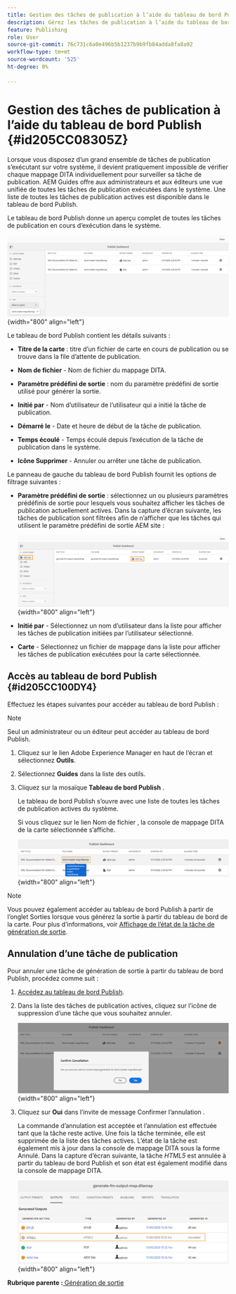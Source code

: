 ```yaml
---
title: Gestion des tâches de publication à l’aide du tableau de bord Publish
description: Gérez les tâches de publication à l’aide du tableau de bord Publish dans AEM Guides. Découvrez comment accéder au tableau de bord de publication et annuler une tâche de publication.
feature: Publishing
role: User
source-git-commit: 76c731c6a0e496b5b1237b9b9fb84adda8fa8a92
workflow-type: tm+mt
source-wordcount: '525'
ht-degree: 0%

---
```


# Gestion des tâches de publication à l’aide du tableau de bord Publish {#id205CC08305Z}

Lorsque vous disposez d’un grand ensemble de tâches de publication s’exécutant sur votre système, il devient pratiquement impossible de vérifier chaque mappage DITA individuellement pour surveiller sa tâche de publication. AEM Guides offre aux administrateurs et aux éditeurs une vue unifiée de toutes les tâches de publication exécutées dans le système. Une liste de toutes les tâches de publication actives est disponible dans le tableau de bord Publish.

Le tableau de bord Publish donne un aperçu complet de toutes les tâches de publication en cours d’exécution dans le système.

![](images/publish-dashboard.png){width="800" align="left"}

Le tableau de bord Publish contient les détails suivants :

- **Titre de la carte** : titre d’un fichier de carte en cours de publication ou se trouve dans la file d’attente de publication.

- **Nom de fichier** - Nom de fichier du mappage DITA.

- **Paramètre prédéfini de sortie** : nom du paramètre prédéfini de sortie utilisé pour générer la sortie.

- **Initié par** - Nom d’utilisateur de l’utilisateur qui a initié la tâche de publication.

- **Démarré le** - Date et heure de début de la tâche de publication.

- **Temps écoulé** - Temps écoulé depuis l’exécution de la tâche de publication dans le système.

- **Icône Supprimer** - Annuler ou arrêter une tâche de publication.

Le panneau de gauche du tableau de bord Publish fournit les options de filtrage suivantes :

- **Paramètre prédéfini de sortie** : sélectionnez un ou plusieurs paramètres prédéfinis de sortie pour lesquels vous souhaitez afficher les tâches de publication actuellement actives. Dans la capture d’écran suivante, les tâches de publication sont filtrées afin de n’afficher que les tâches qui utilisent le paramètre prédéfini de sortie AEM site :

  ![](images/publish-dashboard-preset-filter.png){width="800" align="left"}

- **Initié par** - Sélectionnez un nom d’utilisateur dans la liste pour afficher les tâches de publication initiées par l’utilisateur sélectionné.

- **Carte** - Sélectionnez un fichier de mappage dans la liste pour afficher les tâches de publication exécutées pour la carte sélectionnée.

## Accès au tableau de bord Publish {#id205CC100DY4}

Effectuez les étapes suivantes pour accéder au tableau de bord Publish :

>[!NOTE]
>
> Seul un administrateur ou un éditeur peut accéder au tableau de bord Publish.

1. Cliquez sur le lien Adobe Experience Manager en haut de l’écran et sélectionnez **Outils**.

1. Sélectionnez **Guides** dans la liste des outils.

1. Cliquez sur la mosaïque **Tableau de bord Publish** .

   Le tableau de bord Publish s’ouvre avec une liste de toutes les tâches de publication actives du système.

   Si vous cliquez sur le lien Nom de fichier , la console de mappage DITA de la carte sélectionnée s’affiche.

   ![](images/publish-dashboard-click-filename-link.png){width="800" align="left"}


>[!NOTE]
>
> Vous pouvez également accéder au tableau de bord Publish à partir de l’onglet Sorties lorsque vous générez la sortie à partir du tableau de bord de la carte. Pour plus d’informations, voir [Affichage de l’état de la tâche de génération de sortie](generate-output-for-a-dita-map.md#viewing_output_history).

## Annulation d’une tâche de publication

Pour annuler une tâche de génération de sortie à partir du tableau de bord Publish, procédez comme suit :

1. [Accédez au tableau de bord Publish](#id205CC100DY4).

1. Dans la liste des tâches de publication actives, cliquez sur l’icône de suppression d’une tâche que vous souhaitez annuler.

   ![](images/publish-dashboard-cancel-task.png){width="800" align="left"}

1. Cliquez sur **Oui** dans l’invite de message Confirmer l’annulation .

   La commande d’annulation est acceptée et l’annulation est effectuée tant que la tâche reste active. Une fois la tâche terminée, elle est supprimée de la liste des tâches actives. L’état de la tâche est également mis à jour dans la console de mappage DITA sous la forme Annulé. Dans la capture d’écran suivante, la tâche *HTML5* est annulée à partir du tableau de bord Publish et son état est également modifié dans la console de mappage DITA.

   ![](images/cancelled-output-task.png){width="800" align="left"}


**Rubrique parente :**[ Génération de sortie](generate-output.md)
